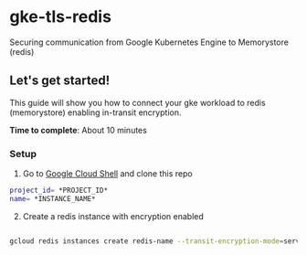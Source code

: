 # gke-tls-redis
Securing communication from Google Kubernetes Engine to Memorystore (redis)

## Let's get started!

This guide will show you how to connect your gke workload to redis (memorystore) enabling in-transit encryption.

**Time to complete**: About 10 minutes


### Setup
1. Go to [Google Cloud Shell](https://shell.cloud.google.com) and clone this repo
```sh
project_id= *PROJECT_ID*
name= *INSTANCE_NAME*
```

2. Create a redis instance with encryption enabled

```sh

gcloud redis instances create redis-name --transit-encryption-mode=server-authentication --region=us-central1

```
